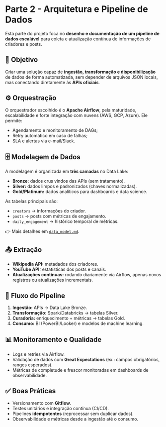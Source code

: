 # Parte 2 - Arquitetura e Pipeline de Dados

Esta parte do projeto foca no **desenho e documentação de um pipeline de dados escalável** para coleta e atualização contínua de informações de criadores e posts.

## 🎯 Objetivo
Criar uma solução capaz de **ingestão, transformação e disponibilização** de dados de forma automatizada, sem depender de arquivos JSON locais, mas conectando diretamente às **APIs oficiais**.

## ⚙️ Orquestração
O orquestrador escolhido é o **Apache Airflow**, pela maturidade, escalabilidade e forte integração com nuvens (AWS, GCP, Azure). Ele permite:
- Agendamento e monitoramento de DAGs;
- Retry automático em caso de falhas;
- SLA e alertas via e-mail/Slack.

## 🗄️ Modelagem de Dados
A modelagem é organizada em **três camadas** no Data Lake:

- **Bronze:** dados crus vindos das APIs (sem tratamento).
- **Silver:** dados limpos e padronizados (chaves normalizadas).
- **Gold/Platinum:** dados analíticos para dashboards e data science.

As tabelas principais são:
- `creators` → informações do criador.
- `posts` → posts com métricas de engajamento.
- `daily_engagement` → histórico temporal de métricas.

👉 Mais detalhes em [`data_model.md`](./data_model.md).

## 📤 Extração
- **Wikipedia API:** metadados dos criadores.
- **YouTube API:** estatísticas dos posts e canais.
- **Atualizações contínuas:** rodando diariamente via Airflow, apenas novos registros ou atualizações incrementais.

## 🔄 Fluxo do Pipeline
1. **Ingestão:** APIs → Data Lake Bronze.  
2. **Transformação:** Spark/Databricks → tabelas Silver.  
3. **Curadoria:** enriquecimento + métricas → tabelas Gold.  
4. **Consumo:** BI (PowerBI/Looker) e modelos de machine learning.

## 📊 Monitoramento e Qualidade
- Logs e retries via Airflow.  
- Validação de dados com **Great Expectations** (ex.: campos obrigatórios, ranges esperados).  
- Métricas de completude e frescor monitoradas em dashboards de observabilidade.

## ✅ Boas Práticas
- Versionamento com **Gitflow**.  
- Testes unitários e integração contínua (CI/CD).  
- Pipelines **idempotentes** (reprocessar sem duplicar dados).  
- Observabilidade e métricas desde a ingestão até o consumo.
